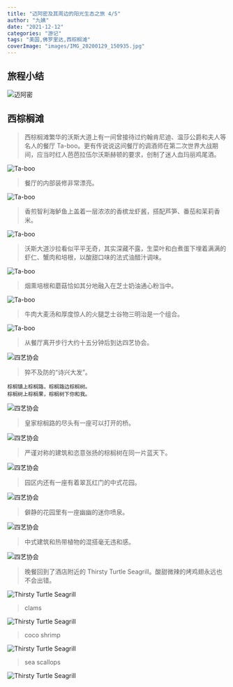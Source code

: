 ```yaml
---
title: "迈阿密及其周边的阳光生态之旅 4/5"
author: "九姨"
date: "2021-12-12"
categories: "游记"
tags: "美国,佛罗里达,西棕榈滩"
coverImage: "images/IMG_20200129_150935.jpg"
---
```


>

## 旅程小结

![迈阿密](images/miami.jpg)

## 西棕榈滩

>西棕榈滩繁华的沃斯大道上有一间曾接待过约翰肯尼迪、温莎公爵和夫人等名人的餐厅 Ta-boo。更有传说说这间餐厅的调酒师在第二次世界大战期间，应当时红人芭芭拉伍尔沃斯赫顿的要求，创制了迷人血玛丽鸡尾酒。

![Ta-boo](images/IMG_20200129_132431.jpg)

>餐厅的内部装修非常漂亮。

![Ta-boo](images/IMG_20200129_132443.jpg)

>香煎智利海鲈鱼上盖着一层浓浓的香槟龙虾酱，搭配芦笋、番茄和茉莉香米。

![Ta-boo](images/IMG_20200129_134337.jpg)

>沃斯大道沙拉看似平平无奇，其实深藏不露，生菜叶和白煮蛋下埋着满满的虾仁、蟹肉和培根，以酸甜口味的法式油醋汁调味。

![Ta-boo](images/IMG_20200129_134340.jpg)

>烟熏培根和蘑菇恰如其分地融入在芝士奶油通心粉当中。

![Ta-boo](images/IMG_20200129_134343.jpg)

>牛肉大麦汤和厚度惊人的火腿芝士谷物三明治是一个组合。

![Ta-boo](images/IMG_20200129_134347.jpg)

>从餐厅离开步行大约十五分钟后到达四艺协会。

![四艺协会](images/IMG_20200129_151219.jpg)

>猝不及防的“诗兴大发”。
```
棕榈镇上棕榈路，棕榈路边棕榈树。
棕榈树上棕榈果，棕榈树下你和我。
```

![四艺协会](images/IMG_20200129_151259.jpg)

>皇家棕榈路的尽头有一座可以打开的桥。

![四艺协会](images/IMG_20200129.jpg)

>严谨对称的建筑和恣意张扬的棕榈树在同一片蓝天下。

![四艺协会](images/IMG_20200129_150935.jpg)

>园区内还有一座有着翠瓦红门的中式花园。

![四艺协会](images/IMG_20200129_144145.jpg)

>僻静的花园里有一座幽幽的迷你喷泉。

![四艺协会](images/IMG_20200129_143800.jpg)

>中式建筑和热带植物的混搭毫无违和感。

![四艺协会](images/IMG_20200129_143945.jpg)

>晚餐回到了酒店附近的 Thirsty Turtle Seagrill。酸甜微辣的烤鸡翅永远也不会出错。

![Thirsty Turtle Seagrill](images/IMG_20200129_191754.jpg)

>clams

![Thirsty Turtle Seagrill](images/IMG_20200129_191758.jpg)

>coco shrimp

![Thirsty Turtle Seagrill](images/IMG_20200129_191805.jpg)

>sea scallops

![Thirsty Turtle Seagrill](images/IMG_20200129_191838.jpg)
